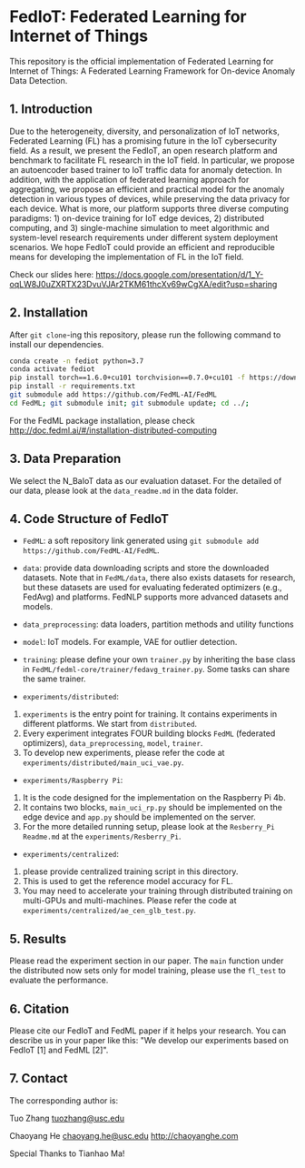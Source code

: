 # FedIoT: Federated Learning for Internet of Things
 
<!-- This is FedIoT, an application ecosystem for federated IoT based on FedML framework (https://github.com/FedML-AI/FedML). -->

This repository is the official implementation of Federated Learning for Internet of Things: A Federated Learning Framework for On-device Anomaly Data Detection.

## 1. Introduction

Due to the heterogeneity, diversity, and personalization of IoT networks, Federated Learning (FL) has a promising future in the IoT cybersecurity field. As a result, we present the FedIoT, an open research platform and benchmark to facilitate FL research in the IoT field. In particular, we propose an autoencoder based trainer to IoT traffic data for anomaly detection. In addition, with the application of federated learning approach for aggregating, we propose an efficient and practical model for the anomaly detection in various types of devices, while preserving the data privacy for each device. What is more, our platform supports three diverse computing paradigms: 1) on-device training for IoT edge devices, 2) distributed computing, and 3) single-machine simulation to meet algorithmic and system-level research requirements under different system deployment scenarios. We hope FedIoT could provide an efficient and reproducible means for developing the implementation of FL in the IoT field. 

Check our slides here: https://docs.google.com/presentation/d/1_Y-oqLW8J0uZXRTX23DvuVJAr2TKM61thcXv69wCgXA/edit?usp=sharing

## 2. Installation

<!-- http://doc.fedml.ai/#/installation -->
After `git clone`-ing this repository, please run the following command to install our dependencies.

```bash
conda create -n fediot python=3.7
conda activate fediot
pip install torch==1.6.0+cu101 torchvision==0.7.0+cu101 -f https://download.pytorch.org/whl/torch_stable.html
pip install -r requirements.txt 
git submodule add https://github.com/FedML-AI/FedML
cd FedML; git submodule init; git submodule update; cd ../;
```
For the FedML package installation, please check http://doc.fedml.ai/#/installation-distributed-computing


## 3. Data Preparation

We select the N_BaIoT data as our evaluation dataset. For the detailed of our data, please look at the `data_readme.md` in the data folder.

## 4. Code Structure of FedIoT

- `FedML`: a soft repository link generated using `git submodule add https://github.com/FedML-AI/FedML`.


- `data`: provide data downloading scripts and store the downloaded datasets.
Note that in `FedML/data`, there also exists datasets for research, but these datasets are used for evaluating federated optimizers (e.g., FedAvg) and platforms.
FedNLP supports more advanced datasets and models.

- `data_preprocessing`: data loaders, partition methods and utility functions

- `model`: IoT models. For example, VAE for outlier detection.

- `training`: please define your own `trainer.py` by inheriting the base class in `FedML/fedml-core/trainer/fedavg_trainer.py`.
Some tasks can share the same trainer.

- `experiments/distributed`: 
1. `experiments` is the entry point for training. It contains experiments in different platforms. We start from `distributed`.
2. Every experiment integrates FOUR building blocks `FedML` (federated optimizers), `data_preprocessing`, `model`, `trainer`.
3. To develop new experiments, please refer the code at `experiments/distributed/main_uci_vae.py`.

- `experiments/Raspberry Pi`: 
1. It is the code designed for the implementation on the Raspberry Pi 4b.
2. It contains two blocks, `main_uci_rp.py` should be implemented on the edge device and `app.py` should be implemented on the server.
3. For the more detailed running setup, please look at the `Resberry_Pi Readme.md` at the `experiments/Resberry_Pi`.

- `experiments/centralized`: 
1. please provide centralized training script in this directory. 
2. This is used to get the reference model accuracy for FL. 
3. You may need to accelerate your training through distributed training on multi-GPUs and multi-machines. Please refer the code at `experiments/centralized/ae_cen_glb_test.py`.

## 5. Results

Please read the experiment section in our paper. The `main` function under the distributed now sets only for model training, please use the `fl_test` to evaluate the performance.


## 6. Citation
Please cite our FedIoT and FedML paper if it helps your research.
You can describe us in your paper like this: "We develop our experiments based on FedIoT [1] and FedML [2]".

## 7. Contact

The corresponding author is:

Tuo Zhang
tuozhang@usc.edu

Chaoyang He
chaoyang.he@usc.edu
http://chaoyanghe.com

Special Thanks to Tianhao Ma!
